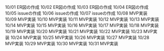 10/01
ER図の作成
10/02
ER図の作成
10/03
ER図の作成
10/04
ER図の作成
10/05
issueの作成
10/06
issueの作成
10/07
issueの作成
10/08
MVP実装
10/09
MVP実装
10/10
MVP実装
10/11
MVP実装
10/12
MVP実装
10/13
MVP実装
10/14
MVP実装
10/15
MVP実装
10/16
MVP実装
10/17
MVP実装
10/18
MVP実装
10/19
MVP実装
10/20
MVP実装
10/21
MVP実装
10/22
MVP実装
10/23
MVP実装
10/24
MVP実装
10/25
MVP実装
10/26
MVP実装
10/27
MVP実装
10/28
MVP実装
10/29
MVP実装
10/30
MVP実装
10/31
MVP実装
